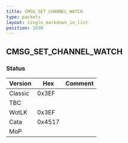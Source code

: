 ```yaml
---
title: CMSG_SET_CHANNEL_WATCH
type: packets
layout: single_markdown_in_list
position: 1030
---
```


## CMSG_SET_CHANNEL_WATCH

### Status

Version    | Hex        | Comment
---------- | ---------- | ---------- 
Classic    | 0x3EF      |
TBC        |            |
WotLK      | 0x3EF      |
Cata       | 0x4517     |
MoP        |            |